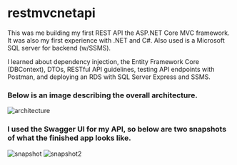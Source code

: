 # restmvcnetapi

This was me building my first REST API the ASP.NET Core MVC framework. It was also my first experience with .NET and C#. Also used is a Microsoft SQL server for backend (w/SSMS).

I learned about dependency injection, the Entity Framework Core (DBContext), DTOs, RESTful API guidelines, testing API endpoints with Postman, and deploying an RDS with SQL Server Express and SSMS.

### Below is an image describing the overall architecture.
![architecture](https://user-images.githubusercontent.com/62859645/187339854-fb92e3d8-b2d7-4ddd-8b41-2066f056c7fc.png)

### I used the Swagger UI for my API, so below are two snapshots of what the finished app looks like.
![snapshot](https://user-images.githubusercontent.com/62859645/187340231-7683cb4d-5f7a-4a47-b60a-d4f935aa8a67.png)
![snapshot2](https://user-images.githubusercontent.com/62859645/187340232-fe2cc682-9f64-4451-a38c-355b437d3291.png)


